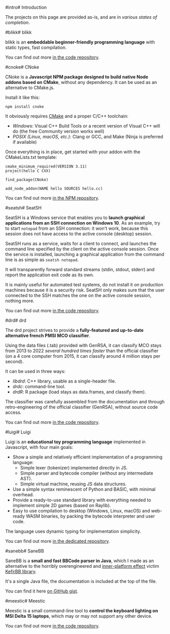 <!-- Title: koromix.dev — Misc
     Menu: Other
     Created: 2022-05-16 -->

#intro# Introduction

The projects on this page are provided as-is, and are in *various states of completion*.

#blikk# blikk

blikk is an **embeddable beginner-friendly programming language** with static types, fast compilation.

You can find out more [in the code repository](https://github.com/Koromix/rygel/tree/master/src/blikk).

#cnoke# CNoke

CNoke is a **Javascript NPM package designed to build native Node addons based on CMake**, without any dependency. It can be used as an alternative to CMake.js.

Install it like this:

    npm install cnoke

It obviously requires [CMake](http://www.cmake.org/download/) and a proper C/C++ toolchain:

- *Windows*: Visual C++ Build Tools or a recent version of Visual C++ will do (the free Community version works well)
- *POSIX (Linux, macOS, etc.)*: Clang or GCC, and Make (Ninja is preferred if available)

Once everything is in place, get started with your addon with the CMakeLists.txt template:

    cmake_minimum_required(VERSION 3.11)
    project(hello C CXX)

    find_package(CNoke)

    add_node_addon(NAME hello SOURCES hello.cc)

You can find out more [in the NPM repository](https://www.npmjs.com/package/cnoke).

#seatsh# SeatSH

SeatSH is a Windows service that enables you to **launch graphical applications from an SSH connection on Windows 10**. As an example, try to start `notepad` from an SSH connection: it won't work, because this session does not have access to the active console (desktop) session.

SeatSH runs as a service, waits for a client to connect, and launches the command line specified by the client on the active console session. Once the service is installed, launching a graphical application from the command line is as simple as `seatsh notepad`.

It will transparently forward standard streams (stdin, stdout, stderr) and report the application exit code as its own.

It is mainly useful for automated test systems, do not install it on production machines because it is a security risk. SeatSH only makes sure that the user connected to the SSH matches the one on the active console session, nothing more.

You can find out more [in the code repository](https://github.com/Koromix/rygel/tree/master/src/seatsh).

#drd# drd

The drd project strives to provide a **fully-featured and up-to-date alternative french PMSI MCO classifier**.

Using the data files (.tab) provided with GenRSA, it can classify MCO stays from 2013 to 2022 *several hundred times faster* than the official classifier (on a 4 core computer from 2015, it can classify around 4 million stays per second).

It can be used in three ways:

- *libdrd*: C++ library, usable as a single-header file.
- *drdc*: command-line tool.
- *drdR*: R package (load stays as data.frames, and classify them).

The classifier was carefully assembled from the documentation and through retro-engineering of the official classifier (GenRSA), without source code access.

You can find out more [in the code repository](https://github.com/Koromix/rygel/tree/master/src/drd).

#luigi# Luigi

Luigi is an **educational toy programming language** implemented in Javascript, with four main goals:

- Show a simple and relatively efficient implementation of a programming language:
    * Simple lexer (tokenizer) implemented directly in JS.
    * Simple parser and bytecode compiler (without any intermediate AST).
    * Simple virtual machine, reusing JS data structures.
- Use a simple syntax reminescent of Python and BASIC, with minimal overhead.
- Provide a ready-to-use standard library with everything needed to implement simple 2D games (based on Raylib).
- Easy to use compilation to desktop (Windows, Linux, macOS) and web-ready WASM binaries, by packing the bytecode interpreter and user code.

The language uses dynamic typing for implementation simplicity.

You can find out more [in the dedicated repository](https://github.com/Koromix/luigi).

#sanebb# SaneBB

SaneBB is a **small and fast BBCode parser in Java**, which I made as an alternative to the horribly overengineered and [inner-platform effect](https://en.wikipedia.org/wiki/Inner-platform_effect) victim [KefirBB library](https://github.com/kefirfromperm/kefirbb).

It's a single Java file, the documentation is included at the top of the file.

You can find it here [on GitHub gist](https://gist.github.com/Koromix/679c2e6336808f1e848f2e7f2e6c39cb).

#meestic# Meestic

Meestic is a small command-line tool to **control the keyboard lighting on MSI Delta 15 laptops**, which may or may not support any other device.

You can find out more [in the code repository](https://github.com/Koromix/rygel/tree/master/src/meestic).
